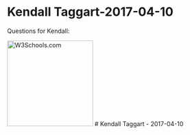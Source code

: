 <!DOCTYPE html>
<html>
<body>

<h1>Kendall Taggart-2017-04-10</h1>
<p>Questions for Kendall:</p>
<img src="http://cironline.org/sites/default/files/styles/person-thumb-large/public/20110117-staff_cw_kendall_taggart-0018web_color_toned.jpg?itok=b4NmqqVu" alt="W3Schools.com" width="200" height="200">

</body>
</html># Kendall Taggart - 2017-04-10
